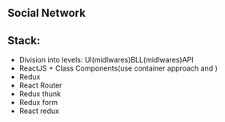 ## Social Network
## Stack:
* Division into levels: UI(midlwares)BLL(midlwares)API
* ReactJS + Class Components(use container approach and )
* Redux
* React Router
* Redux thunk
* Redux form
* React redux 



